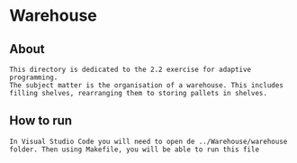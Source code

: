 # Warehouse

## About
    This directory is dedicated to the 2.2 exercise for adaptive programming.
    The subject matter is the organisation of a warehouse. This includes filling shelves, rearranging them to storing pallets in shelves.
## How to run
    In Visual Studio Code you will need to open de ../Warehouse/warehouse folder. Then using Makefile, you will be able to run this file